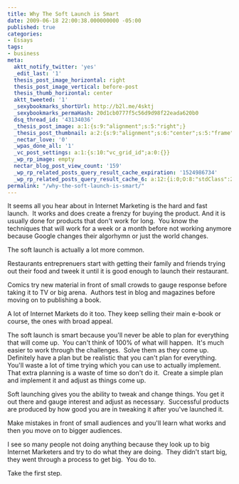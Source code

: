 ```yaml
---
title: Why The Soft Launch is Smart
date: 2009-06-18 22:00:38.000000000 -05:00
published: true
categories:
- Essays
tags:
- business
meta:
  aktt_notify_twitter: 'yes'
  _edit_last: '1'
  thesis_post_image_horizontal: right
  thesis_post_image_vertical: before-post
  thesis_thumb_horizontal: center
  aktt_tweeted: '1'
  _sexybookmarks_shortUrl: http://b2l.me/4sktj
  _sexybookmarks_permaHash: 20d1cb0777f5c56d9d98f22eada620b0
  dsq_thread_id: '43134036'
  _thesis_post_image: a:1:{s:9:"alignment";s:5:"right";}
  _thesis_post_thumbnail: a:2:{s:9:"alignment";s:6:"center";s:5:"frame";a:1:{s:2:"on";b:1;}}
  _nectar_love: '0'
  _wpas_done_all: '1'
  _vc_post_settings: a:1:{s:10:"vc_grid_id";a:0:{}}
  _wp_rp_image: empty
  nectar_blog_post_view_count: '159'
  _wp_rp_related_posts_query_result_cache_expiration: '1524986734'
  _wp_rp_related_posts_query_result_cache_6: a:12:{i:0;O:8:"stdClass":2:{s:7:"post_id";s:4:"1853";s:5:"score";s:16:"76.1119501919657";}i:1;O:8:"stdClass":2:{s:7:"post_id";s:4:"4954";s:5:"score";s:17:"67.76038040366907";}i:2;O:8:"stdClass":2:{s:7:"post_id";s:4:"1934";s:5:"score";s:18:"62.590988162915444";}i:3;O:8:"stdClass":2:{s:7:"post_id";s:4:"1210";s:5:"score";s:18:"59.696841006232304";}i:4;O:8:"stdClass":2:{s:7:"post_id";s:4:"1280";s:5:"score";s:17:"59.24127314453557";}i:5;O:8:"stdClass":2:{s:7:"post_id";s:4:"2753";s:5:"score";s:18:"58.826323593589315";}i:6;O:8:"stdClass":2:{s:7:"post_id";s:4:"2051";s:5:"score";s:18:"58.826323593589315";}i:7;O:8:"stdClass":2:{s:7:"post_id";s:4:"1251";s:5:"score";s:17:"58.65189352540938";}i:8;O:8:"stdClass":2:{s:7:"post_id";s:4:"3250";s:5:"score";s:17:"49.66341627484776";}i:9;O:8:"stdClass":2:{s:7:"post_id";s:4:"1157";s:5:"score";s:17:"27.61864855755965";}i:10;O:8:"stdClass":2:{s:7:"post_id";s:4:"1133";s:5:"score";s:17:"22.75755767643539";}i:11;O:8:"stdClass":2:{s:7:"post_id";s:3:"310";s:5:"score";s:18:"19.495521963718556";}}
permalink: "/why-the-soft-launch-is-smart/"
---
```

It seems all you hear about in Internet Marketing is the hard and fast launch.  It works and does create a frenzy for buying the product. And it is usually done for products that don't work for long.  You know the techniques that will work for a week or a month before not working anymore because Google changes their algorhymn or just the world changes.

The soft launch is actually a lot more common.

Restaurants entreprenuers start with getting their family and friends trying out their food and tweek it until it is good enough to launch their restaurant.

Comics try new material in front of small crowds to gauge response before taking it to TV or big arena.  Authors test in blog and magazines before moving on to publishing a book.

A lot of Internet Markets do it too. They keep selling their main e-book or course, the ones with broad appeal.

The soft launch is smart because you'll never be able to plan for everything that will come up.  You can't think of 100% of what will happen.  It's much easier to work through the challenges.  Solve them as they come up.  Definitely have a plan but be realistic that you can't plan for everything. You'll waste a lot of time trying which you can use to actually implement. That extra planning is a waste of time so don't do it.  Create a simple plan and implement it and adjust as things come up.

Soft launching gives you the ability to tweak and change things. You get it out there and gauge interest and adjust as necessary.  Successful products are produced by how good you are in tweaking it after you've launched it.

Make mistakes in front of small audiences and you'll learn what works and then you move on to bigger audiences.

I see so many people not doing anything because they look up to big Internet Marketers and try to do what they are doing.  They didn't start big, they went through a process to get big.  You do to.

Take the first step.
